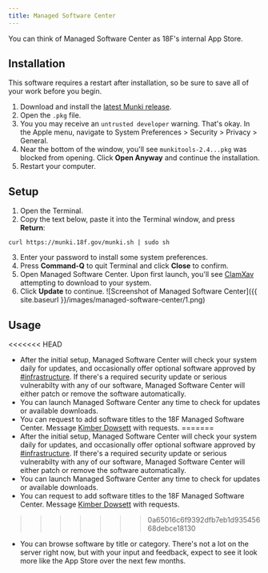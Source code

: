 ```yaml
---
title: Managed Software Center
---
```


You can think of Managed Software Center as 18F's internal App Store.

## Installation

This software requires a restart after installation, so be sure to save all of your work before you begin.

1. Download and install the [latest Munki release](https://github.com/munki/munki/releases).
2. Open the `.pkg` file.
3. You you may receive an `untrusted developer` warning. That's okay. In the Apple menu, navigate to System Preferences > Security > Privacy > General.
4. Near the bottom of the window, you'll see `munkitools-2.4...pkg` was blocked from opening. Click **Open Anyway** and continue the installation.
5. Restart your computer.

## Setup

1. Open the Terminal.
2. Copy the text below, paste it into the Terminal window, and press **Return**:
``` 
curl https://munki.18f.gov/munki.sh | sudo sh
```
3. Enter your password to install some system preferences.
4. Press **Command-Q** to quit Terminal and click **Close** to confirm.
5. Open Managed Software Center. Upon first launch, you'll see [ClamXav](/clamxav) attempting to download to your system.
6. Click **Update** to continue.  ![Screenshot of Managed Software Center]({{ site.baseurl }}/images/managed-software-center/1.png)

## Usage

<<<<<<< HEAD
- After the initial setup, Managed Software Center will check your system daily for updates, and occasionally offer optional software approved by [#infrastructure](https://18f.slack.com/messages/infrastructure). If there's a required security update or serious vulnerabilty with any of our software, Managed Software Center will either patch or remove the software automatically.
- You can launch Managed Software Center any time to check for updates or available downloads.
- You can request to add software titles to the 18F Managed Software Center. Message [Kimber Dowsett](https://18f.slack.com/team/kimber) with requests.
=======
- After the initial setup, Managed Software Center will check your system daily for updates, and occasionally offer optional software approved by [#infrastructure](https://gsa-tts.slack.com/messages/infrastructure). If there's a required security update or serious vulnerabilty with any of our software, Managed Software Center will either patch or remove the software automatically.
- You can launch Managed Software Center any time to check for updates or available downloads.
- You can request to add software titles to the 18F Managed Software Center. Message [Kimber Dowsett](https://gsa-tts.slack.com/team/kimber) with requests.
>>>>>>> 0a65016c6f9392dfb7eb1d93545668debce18130
- You can browse software by title or category. There's not a lot on the server right now, but with your input and feedback, expect to see it look more like the App Store over the next few months.
